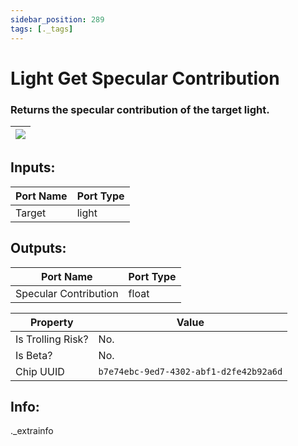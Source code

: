 ```yaml
---
sidebar_position: 289
tags: [._tags]
---
```


# Light Get Specular Contribution


### Returns the specular contribution of the target light.

| ![](https://images-ext-2.discordapp.net/external/MPmIaQzlEPmgGWlgi-WxBBXt0Bjv_zWPkg1y1f_sy3s/https/www.recroomcircuits.com/image/circuit/absolute-value?width=206&height=108) |
|-----|

## Inputs:
| Port Name | Port Type |
|-----------|-----------|
| Target | light |

## Outputs:
| Port Name | Port Type |
|-----------|-----------|
| Specular Contribution | float | 

| Property  | Value |
|-------------------|-----------|
| Is Trolling Risk? | No. |
| Is Beta? | No. |
| Chip UUID | `b7e74ebc-9ed7-4302-abf1-d2fe42b92a6d` |

## Info:
._extrainfo